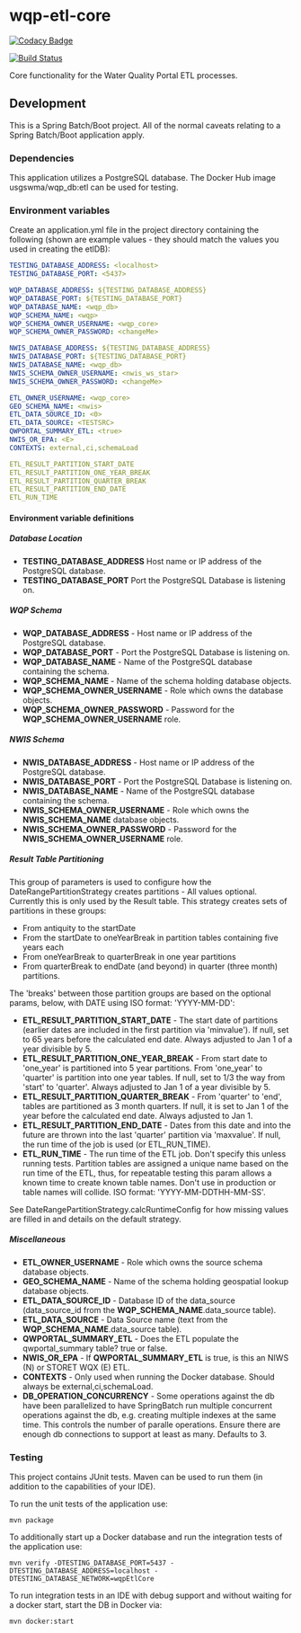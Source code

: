 # wqp-etl-core

[![Codacy Badge](https://api.codacy.com/project/badge/Grade/970e9b1661e34fe2917af21d121ca58e)](https://app.codacy.com/app/usgs_wma_dev/wqp-etl-core?utm_source=github.com&utm_medium=referral&utm_content=NWQMC/wqp-etl-core&utm_campaign=Badge_Grade_Dashboard)

[![Build Status](https://travis-ci.org/NWQMC/wqp-etl-core.svg?branch=master)](https://travis-ci.org/NWQMC/wqp-etl-core)

Core functionality for the Water Quality Portal ETL processes.

## Development
This is a Spring Batch/Boot project. All of the normal caveats relating to a Spring Batch/Boot application apply.

### Dependencies
This application utilizes a PostgreSQL database. The Docker Hub image usgswma/wqp_db:etl can be used for testing.

### Environment variables
Create an application.yml file in the project directory containing the following (shown are example values - they should match the values you used in creating the etlDB):

```yml
TESTING_DATABASE_ADDRESS: <localhost>
TESTING_DATABASE_PORT: <5437>

WQP_DATABASE_ADDRESS: ${TESTING_DATABASE_ADDRESS}
WQP_DATABASE_PORT: ${TESTING_DATABASE_PORT}
WQP_DATABASE_NAME: <wqp_db>
WQP_SCHEMA_NAME: <wqp>
WQP_SCHEMA_OWNER_USERNAME: <wqp_core>
WQP_SCHEMA_OWNER_PASSWORD: <changeMe>

NWIS_DATABASE_ADDRESS: ${TESTING_DATABASE_ADDRESS}
NWIS_DATABASE_PORT: ${TESTING_DATABASE_PORT}
NWIS_DATABASE_NAME: <wqp_db>
NWIS_SCHEMA_OWNER_USERNAME: <nwis_ws_star>
NWIS_SCHEMA_OWNER_PASSWORD: <changeMe>

ETL_OWNER_USERNAME: <wqp_core>
GEO_SCHEMA_NAME: <nwis>
ETL_DATA_SOURCE_ID: <0>
ETL_DATA_SOURCE: <TESTSRC>
QWPORTAL_SUMMARY_ETL: <true>
NWIS_OR_EPA: <E>
CONTEXTS: external,ci,schemaLoad

ETL_RESULT_PARTITION_START_DATE
ETL_RESULT_PARTITION_ONE_YEAR_BREAK
ETL_RESULT_PARTITION_QUARTER_BREAK
ETL_RESULT_PARTITION_END_DATE
ETL_RUN_TIME

```

#### Environment variable definitions
##### Database Location
*   **TESTING_DATABASE_ADDRESS** Host name or IP address of the PostgreSQL database.
*   **TESTING_DATABASE_PORT** Port the PostgreSQL Database is listening on.

##### WQP Schema
*   **WQP_DATABASE_ADDRESS** - Host name or IP address of the PostgreSQL database.
*   **WQP_DATABASE_PORT** - Port the PostgreSQL Database is listening on.
*   **WQP_DATABASE_NAME** - Name of the PostgreSQL database containing the schema.
*   **WQP_SCHEMA_NAME** - Name of the schema holding database objects.
*   **WQP_SCHEMA_OWNER_USERNAME** - Role which owns the database objects.
*   **WQP_SCHEMA_OWNER_PASSWORD** - Password for the **WQP_SCHEMA_OWNER_USERNAME** role.

##### NWIS Schema
*   **NWIS_DATABASE_ADDRESS** - Host name or IP address of the PostgreSQL database.
*   **NWIS_DATABASE_PORT** - Port the PostgreSQL Database is listening on.
*   **NWIS_DATABASE_NAME** - Name of the PostgreSQL database containing the schema.
*   **NWIS_SCHEMA_OWNER_USERNAME** - Role which owns the **NWIS_SCHEMA_NAME** database objects.
*   **NWIS_SCHEMA_OWNER_PASSWORD** - Password for the **NWIS_SCHEMA_OWNER_USERNAME** role.

##### Result Table Partitioning
This group of parameters is used to configure how the DateRangePartitionStrategy creates partitions - All values optional.
Currently this is only used by the Result table.  This strategy creates sets of partitions in these groups:
* From antiquity to the startDate
* From the startDate to oneYearBreak in partition tables containing five years each
* From oneYearBreak to quarterBreak in one year partitions
* From quarterBreak to endDate (and beyond) in quarter (three month) partitions.

The 'breaks' between those partition groups are based on the optional params, below, with DATE using ISO format: 'YYYY-MM-DD':
*   **ETL_RESULT_PARTITION_START_DATE** - The start date of partitions (earlier dates are included in the first partition via 'minvalue'). 
If null, set to 65 years before the calculated end date.  Always adjusted to Jan 1 of a year divisible by 5.
*   **ETL_RESULT_PARTITION_ONE_YEAR_BREAK** - From start date to 'one_year' is partitioned into 5 year partitions.
From 'one_year' to 'quarter' is partition into one year tables.  If null, set to 1/3 the way from 'start' to 'quarter'.
Always adjusted to Jan 1 of a year divisible by 5.
*   **ETL_RESULT_PARTITION_QUARTER_BREAK** - From 'quarter' to 'end', tables are partitioned as 3 month quarters.
If null, it is set to Jan 1 of the year before the calculated end date.  Always adjusted to Jan 1.
*   **ETL_RESULT_PARTITION_END_DATE** - Dates from this date and into the future are thrown into the last 'quarter'
partition via 'maxvalue'.  If null, the run time of the job is used (or ETL_RUN_TIME).
*   **ETL_RUN_TIME** - The run time of the ETL job.  Don't specify this unless running tests.
Partition tables are assigned a unique name based on the run time of the ETL, thus, for repeatable testing this param
allows a known time to create known table names.  Don't use in production or table names will collide.
ISO format:  'YYYY-MM-DDTHH-MM-SS'.

See DateRangePartitionStrategy.calcRuntimeConfig for how missing values are filled in and details on the default strategy.

##### Miscellaneous
*   **ETL_OWNER_USERNAME** - Role which owns the source schema database objects.
*   **GEO_SCHEMA_NAME** - Name of the schema holding geospatial lookup database objects.
*   **ETL_DATA_SOURCE_ID** - Database ID of the data_source (data_source_id from the **WQP_SCHEMA_NAME**.data_source table).
*   **ETL_DATA_SOURCE** - Data Source name (text from the **WQP_SCHEMA_NAME**.data_source table).
*   **QWPORTAL_SUMMARY_ETL** - Does the ETL populate the qwportal_summary table? true or false.
*   **NWIS_OR_EPA** - If **QWPORTAL_SUMMARY_ETL** is true, is this an NIWS (N) or STORET WQX (E) ETL.
*   **CONTEXTS** - Only used when running the Docker database. Should always be external,ci,schemaLoad.
*   **DB_OPERATION_CONCURRENCY** - Some operations against the db have been parallelized to have SpringBatch
run multiple concurrent operations against the db, e.g. creating multiple indexes at the same time.  This controls
the number of paralle operations.  Ensure there are enough db connections to support at least as many. Defaults to 3.

### Testing
This project contains JUnit tests. Maven can be used to run them (in addition to the capabilities of your IDE).

To run the unit tests of the application use:

```shell
mvn package
```

To additionally start up a Docker database and run the integration tests of the application use:

```shell
mvn verify -DTESTING_DATABASE_PORT=5437 -DTESTING_DATABASE_ADDRESS=localhost -DTESTING_DATABASE_NETWORK=wqpEtlCore
```

To run integration tests in an IDE with debug support and without waiting for a docker start, start the DB in Docker via:
```shell
mvn docker:start
```

